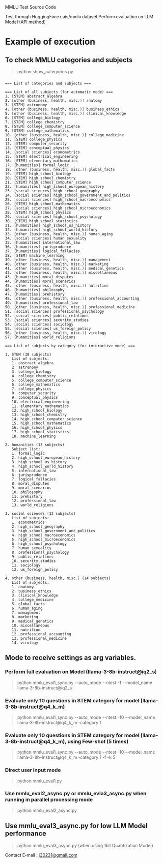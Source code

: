 MMLU Test Source Code

Test through HuggingFace cais/mmlu dataset
Perform evaluation on LLM Model (API method)

# Example of execution

## To check MMLU categories and subjects
> python show_categories.py

###
```
=== List of categories and subjects ===

=== List of all subjects (for automatic mode) ===
1. [STEM] abstract_algebra
2. [other (business, health, misc.)] anatomy
3. [STEM] astronomy
4. [other (business, health, misc.)] business_ethics
5. [other (business, health, misc.)] clinical_knowledge
6. [STEM] college_biology
7. [STEM] college_chemistry
8. [STEM] college_computer_science
9. [STEM] college_mathematics
10. [other (business, health, misc.)] college_medicine
11. [STEM] college_physics
12. [STEM] computer_security
13. [STEM] conceptual_physics
14. [social sciences] econometrics
15. [STEM] electrical_engineering
16. [STEM] elementary_mathematics
17. [humanities] formal_logic
18. [other (business, health, misc.)] global_facts
19. [STEM] high_school_biology
20. [STEM] high_school_chemistry
21. [STEM] high_school_computer_science
22. [humanities] high_school_european_history
23. [social sciences] high_school_geography
24. [social sciences] high_school_government_and_politics
25. [social sciences] high_school_macroeconomics
26. [STEM] high_school_mathematics
27. [social sciences] high_school_microeconomics
28. [STEM] high_school_physics
29. [social sciences] high_school_psychology
30. [STEM] high_school_statistics
31. [humanities] high_school_us_history
32. [humanities] high_school_world_history
33. [other (business, health, misc.)] human_aging
34. [social sciences] human_sexuality
35. [humanities] international_law
36. [humanities] jurisprudence
37. [humanities] logical_fallacies
38. [STEM] machine_learning
39. [other (business, health, misc.)] management
40. [other (business, health, misc.)] marketing
41. [other (business, health, misc.)] medical_genetics
42. [other (business, health, misc.)] miscellaneous
43. [humanities] moral_disputes
44. [humanities] moral_scenarios
45. [other (business, health, misc.)] nutrition
46. [humanities] philosophy
47. [humanities] prehistory
48. [other (business, health, misc.)] professional_accounting
49. [humanities] professional_law
50. [other (business, health, misc.)] professional_medicine
51. [social sciences] professional_psychology
52. [social sciences] public_relations
53. [social sciences] security_studies
54. [social sciences] sociology
55. [social sciences] us_foreign_policy
56. [other (business, health, misc.)] virology
57. [humanities] world_religions

=== List of subjects by category (for interactive mode) ===

1. STEM (18 subjects)
   List of subjects:
   1. abstract_algebra
   2. astronomy
   3. college_biology
   4. college_chemistry
   5. college_computer_science
   6. college_mathematics
   7. college_physics
   8. computer_security
   9. conceptual_physics
   10. electrical_engineering
   11. elementary_mathematics
   12. high_school_biology
   13. high_school_chemistry
   14. high_school_computer_science
   15. high_school_mathematics
   16. high_school_physics
   17. high_school_statistics
   18. machine_learning

2. humanities (13 subjects)
   Subject list:
   1. formal_logic
   2. high_school_european_history
   3. high_school_us_history
   4. high_school_world_history
   5. international_law
   6. jurisprudence
   7. logical_fallacies
   8. moral_disputes
   9. moral_scenarios
   10. philosophy
   11. prehistory
   12. professional_law
   13. world_religions

3. social sciences (12 subjects)
   List of subjects:
   1. econometrics
   2. high_school_geography
   3. high_school_government_and_politics
   4. high_school_macroeconomics
   5. high_school_microeconomics
   6. high_school_psychology
   7. human_sexuality
   8. professional_psychology
   9. public_relations
   10. security_studies
   11. sociology
   12. us_foreign_policy

4. other (business, health, misc.) (14 subjects)
   List of subjects:
   1. anatomy
   2. business_ethics
   3. clinical_knowledge
   4. college_medicine
   5. global_facts
   6. human_aging
   7. management
   8. marketing
   9. medical_genetics
   10. miscellaneous
   11. nutrition
   12. professional_accounting
   13. professional_medicine
   14. virology
```

## Mode to receive settings as arg variables.
### Perform full evaluation on Model (llama-3-8b-instruct@iq2_s)
> python mmlu_eval1_sync.py --auto_mode --ntest -1 --model_name llama-3-8b-instruct@iq2_s

### Evaluate only 10 questions in STEM category for model (llama-3-8b-instruct@q4_k_m)
> python mmlu_eval1_sync.py --auto_mode --ntest -10 --model_name llama-3-8b-instruct@q4_k_m -category 1

### Evaluate only 10 questions in STEM category for model (llama-3-8b-instruct@q4_k_m), using Few-shot (5 times)
> python mmlu_eval1_sync.py --auto_mode --ntest -10 --model_name llama-3-8b-instruct@q4_k_m -category 1 -f -k 5

### Direct user input mode
> python mmlu_eval1.py

### Use mmlu_eval2_async.py or mmlu_evla3_async.py when running in parallel processing mode
> python mmlu_eval2_async.py

## Use mmlu_eval3_async.py for low LLM Model performance
> python mmlu_eval3_async.py (when using 1bit Quantization Model)

Contact E-mail : j30231@gmail.com